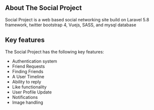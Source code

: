 



## About The Social Project

Social Project is a web based social networking site build on Laravel 5.8 framework, twitter bootstrap 4, Vuejs, SASS, and mysql database

## Key features

The Social Project has the following key features:

- Authentication system
- Friend Requests
- Finding Friends
- A User Timeline
- Ability to reply
- Like functionality
- User Profile Update
- Notifications
- Image handling


